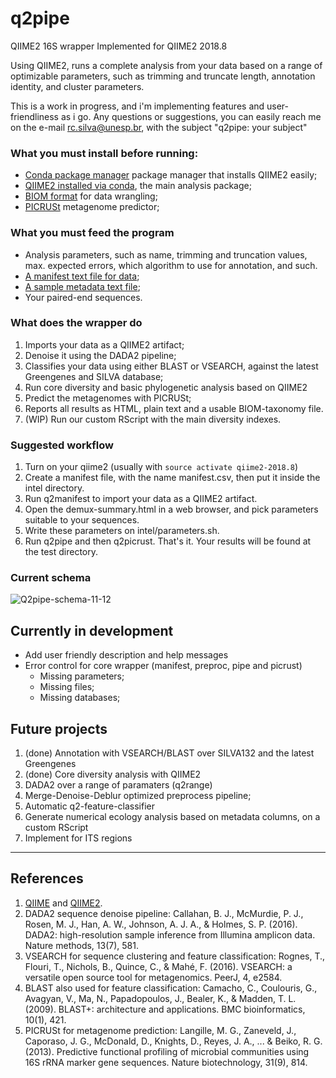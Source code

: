 # q2pipe

QIIME2 16S wrapper
Implemented for QIIME2 2018.8

Using QIIME2, runs a complete analysis from your data based on a range of optimizable parameters, such as trimming and truncate length, annotation identity, and cluster parameters.

This is a work in progress, and i'm implementing features and user-friendliness as i go.
Any questions or suggestions, you can easily reach me on the e-mail rc.silva@unesp.br, with the subject "q2pipe: your subject"

### What you must install before running:

- [Conda package manager](https://conda.io/docs/user-guide/install/index.html) package manager that installs QIIME2 easily;
- [QIIME2 installed via conda](https://docs.qiime2.org/2018.8/install/), the main analysis package;
- [BIOM format](http://biom-format.org/) for data wrangling;
- [PICRUSt](http://picrust.github.io/picrust/install.html#install) metagenome predictor;

### What you must feed the program

- Analysis parameters, such as name, trimming and truncation values, max. expected errors, which algorithm to use for annotation, and such.
- [A manifest text file for data](https://docs.qiime2.org/2018.8/tutorials/importing/?highlight=manifest#fastq-manifest-formats);
- [A sample metadata text file](https://docs.qiime2.org/2018.8/tutorials/moving-pictures/?highlight=metadata#sample-metadata);
- Your paired-end sequences.

### What does the wrapper do

1. Imports your data as a QIIME2 artifact;
2. Denoise it using the DADA2 pipeline;
3. Classifies your data using either BLAST or VSEARCH, against the latest Greengenes and SILVA database;
4. Run core diversity and basic phylogenetic analysis based on QIIME2
5. Predict the metagenomes with PICRUSt;
6. Reports all results as HTML, plain text and a usable BIOM-taxonomy file.
7. (WIP) Run our custom RScript with the main diversity indexes.

### Suggested workflow

1. Turn on your qiime2 (usually with `source activate qiime2-2018.8`)
2. Create a manifest file, with the name manifest.csv, then put it inside the intel directory.
3. Run q2manifest to import your data as a QIIME2 artifact.
4. Open the demux-summary.html in a web browser, and pick parameters suitable to your sequences.
5. Write these parameters on intel/parameters.sh.
6. Run q2pipe and then q2picrust. That's it. Your results will be found at the test directory.

### Current schema

![Q2pipe-schema-11-12](https://drive.google.com/a/unesp.br/uc?id=1_J7u4ZNDPtEtyqCU_YjHuONbVu0JnkdK)

## Currently in development

- Add user friendly description and help messages
- Error control for core wrapper (manifest, preproc, pipe and picrust)
	- Missing parameters;
	- Missing files;
	- Missing databases;

## Future projects

1. (done) Annotation with VSEARCH/BLAST over SILVA132 and the latest Greengenes
2. (done) Core diversity analysis with QIIME2
3. DADA2 over a range of paramaters (q2range)
4. Merge-Denoise-Deblur optimized preprocess pipeline;
5. Automatic q2-feature-classifier
6. Generate numerical ecology analysis based on metadata columns, on a custom RScript
7. Implement for ITS regions

---

## References

1. [QIIME](http://qiime.org/) and [QIIME2](https://qiime2.org/).
2. DADA2 sequence denoise pipeline: Callahan, B. J., McMurdie, P. J., Rosen, M. J., Han, A. W., Johnson, A. J. A., & Holmes, S. P. (2016). DADA2: high-resolution sample inference from Illumina amplicon data. Nature methods, 13(7), 581.
3. VSEARCH for sequence clustering and feature classification: Rognes, T., Flouri, T., Nichols, B., Quince, C., & Mahé, F. (2016). VSEARCH: a versatile open source tool for metagenomics. PeerJ, 4, e2584.
4. BLAST also used for feature classification: Camacho, C., Coulouris, G., Avagyan, V., Ma, N., Papadopoulos, J., Bealer, K., & Madden, T. L. (2009). BLAST+: architecture and applications. BMC bioinformatics, 10(1), 421. 
5. PICRUSt for metagenome prediction: Langille, M. G., Zaneveld, J., Caporaso, J. G., McDonald, D., Knights, D., Reyes, J. A., ... & Beiko, R. G. (2013). Predictive functional profiling of microbial communities using 16S rRNA marker gene sequences. Nature biotechnology, 31(9), 814.

